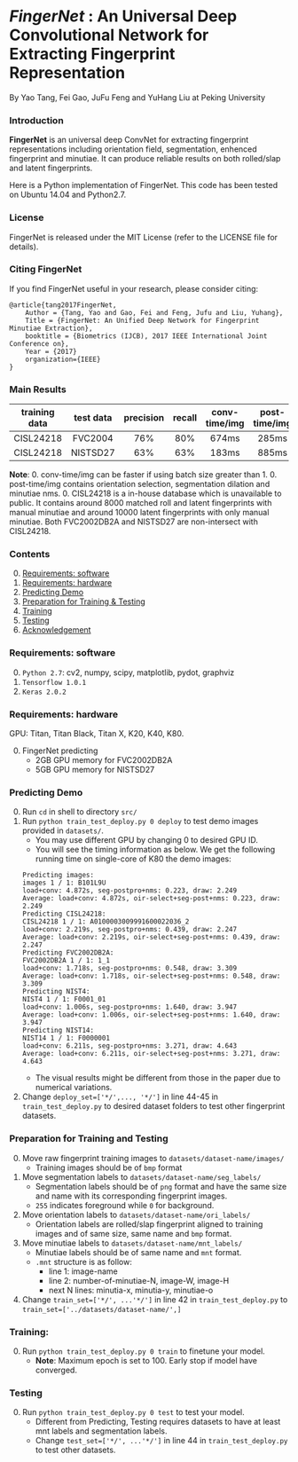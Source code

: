 # *FingerNet* : An Universal Deep Convolutional Network for Extracting Fingerprint Representation

By Yao Tang, Fei Gao, JuFu Feng and YuHang Liu at Peking University

### Introduction

**FingerNet** is an universal deep ConvNet for extracting fingerprint representations including orientation field, segmentation, enhenced fingerprint and minutiae. It can produce reliable results on both rolled/slap and latent fingerprints.

Here is a Python implementation of FingerNet. This code has been tested on Ubuntu 14.04 and Python2.7.

### License

FingerNet is released under the MIT License (refer to the LICENSE file for details).

### Citing FingerNet

If you find FingerNet useful in your research, please consider citing:

    @article{tang2017FingerNet,
        Author = {Tang, Yao and Gao, Fei and Feng, Jufu and Liu, Yuhang},
        Title = {FingerNet: An Unified Deep Network for Fingerprint Minutiae Extraction},
        booktitle = {Biometrics (IJCB), 2017 IEEE International Joint Conference on},
        Year = {2017}
        organization={IEEE}
    }

### Main Results
| training data | test data | precision| recall | conv-time/img| post-time/img|
|:-------------:|:---------:|:--------:|:------:|:------------:|:------------:|
|  CISL24218    |  FVC2004  |   76%    |  80%   |  674ms       |   285ms      |
|  CISL24218    |  NISTSD27 |   63%    |  63%   |  183ms       |   885ms      |

**Note**: 
0. conv-time/img can be faster if using batch size greater than 1.
0. post-time/img contains orientation selection, segmentation dilation and minutiae nms.
0. CISL24218 is a in-house database which is unavailable to public. It contains around 8000 matched roll and latent fingerprints with manual minutiae and around 10000 latent fingerprints with only manual minutiae. Both FVC2002DB2A and NISTSD27 are non-intersect with CISL24218. 

### Contents
0. [Requirements: software](#requirements-software)
0. [Requirements: hardware](#requirements-hardware)
0. [Predicting Demo](#predicting-demo)
0. [Preparation for Training & Testing](#preparation-for-training-and-testing)
0. [Training](#training)
0. [Testing](#testing)
0. [Acknowledgement](#acknowledgement)


### Requirements: software

0. `Python 2.7`: cv2, numpy, scipy, matplotlib, pydot, graphviz
0. `Tensorflow 1.0.1`
0.  `Keras 2.0.2`

### Requirements: hardware

GPU: Titan, Titan Black, Titan X, K20, K40, K80.

0. FingerNet predicting
    - 2GB GPU memory for FVC2002DB2A
    - 5GB GPU memory for NISTSD27

### Predicting Demo

0.  Run `cd` in shell to directory `src/`
0.  Run `python train_test_deploy.py 0 deploy` to test demo images provided in `datasets/`.
    - You may use different GPU by changing 0 to desired GPU ID. 
    - You will see the timing information as below. We get the following running time on single-core of K80 the demo images:
    ```Shell
    Predicting images:
    images 1 / 1: B101L9U
    load+conv: 4.872s, seg-postpro+nms: 0.223, draw: 2.249
    Average: load+conv: 4.872s, oir-select+seg-post+nms: 0.223, draw: 2.249
    Predicting CISL24218:
    CISL24218 1 / 1: A0100003009991600022036_2
    load+conv: 2.219s, seg-postpro+nms: 0.439, draw: 2.247
    Average: load+conv: 2.219s, oir-select+seg-post+nms: 0.439, draw: 2.247
    Predicting FVC2002DB2A:
    FVC2002DB2A 1 / 1: 1_1
    load+conv: 1.718s, seg-postpro+nms: 0.548, draw: 3.309
    Average: load+conv: 1.718s, oir-select+seg-post+nms: 0.548, draw: 3.309
    Predicting NIST4:
    NIST4 1 / 1: F0001_01
    load+conv: 1.006s, seg-postpro+nms: 1.640, draw: 3.947
    Average: load+conv: 1.006s, oir-select+seg-post+nms: 1.640, draw: 3.947
    Predicting NIST14:
    NIST14 1 / 1: F0000001
    load+conv: 6.211s, seg-postpro+nms: 3.271, draw: 4.643
    Average: load+conv: 6.211s, oir-select+seg-post+nms: 3.271, draw: 4.643
    ```
    - The visual results might be different from those in the paper due to numerical variations.    
0. Change `deploy_set=['*/',..., '*/']` in line 44-45 in `train_test_deploy.py` to desired dataset folders to test other fingerprint datasets.

### Preparation for Training and Testing

0.  Move raw fingerprint training images to `datasets/dataset-name/images/`
    - Training images should be of `bmp` format
0.  Move segmentation labels to `datasets/dataset-name/seg_labels/`
    - Segmentation labels should be of `png` format and have the same size and name with its corresponding fingerprint images.
    - `255` indicates foreground while `0` for background.
0. Move orientation labels to `datasets/dataset-name/ori_labels/`
    - Orientation labels are rolled/slap fingerprint aligned to training images and of same size, same name and `bmp` format.
0. Move minutiae labels to `datasets/dataset-name/mnt_labels/`
    - Minutiae labels should be of same name and `mnt` format.
    - `.mnt` structure is as follow:
        - line 1: image-name
        - line 2: number-of-minutiae-N, image-W, image-H
        - next N lines: minutia-x, minutia-y, minutiae-o 
0. Change `train_set=['*/', ...'*/']` in line 42 in `train_test_deploy.py` to `train_set=['../datasets/dataset-name/',]`

### Training:

0. Run `python train_test_deploy.py 0 train` to finetune your model. 
    - **Note**: Maximum epoch is set to 100. Early stop if model have converged.

### Testing

0. Run `python train_test_deploy.py 0 test` to test your model.
    - Different from Predicting, Testing requires datasets to have at least mnt labels and segmentation labels. 
    - Change `test_set=['*/', ...'*/']` in line 44 in `train_test_deploy.py` to test other datasets.
